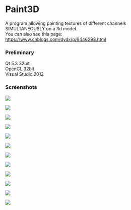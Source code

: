 # Paint3D
A program allowing painting textures of different channels SIMULTANEOUSLY on a 3d model.<br/>
You can also see this page: https://www.cnblogs.com/dydx/p/6446298.html<br/>

### Preliminary
Qt 5.3 32bit<br/>
OpenGL 32bit<br/>
Visual Studio 2012<br/>

### Screenshots

![](https://github.com/league1991/Paint3D/raw/master/ImageCache/switch.gif) 

![](https://github.com/league1991/Paint3D/raw/master/ImageCache/floor.gif) 

![](https://github.com/league1991/Paint3D/raw/master/ImageCache/tubePart1.gif) 

![](https://github.com/league1991/Paint3D/raw/master/ImageCache/tubePart2.gif) 

![](https://github.com/league1991/Paint3D/raw/master/ImageCache/toiletPart1.gif) 

![](https://github.com/league1991/Paint3D/raw/master/ImageCache/toiletPart2.gif) 

![](https://github.com/league1991/Paint3D/raw/master/ImageCache/airBrushPart1.gif) 

![](https://github.com/league1991/Paint3D/raw/master/ImageCache/airBrushPart2.gif) 

![](https://github.com/league1991/Paint3D/raw/master/ImageCache/chalk.gif) 

![](https://github.com/league1991/Paint3D/raw/master/ImageCache/eraser.gif) 

![](https://github.com/league1991/Paint3D/raw/master/ImageCache/mud.gif) 

![](https://github.com/league1991/Paint3D/raw/master/ImageCache/stamp.gif) 
